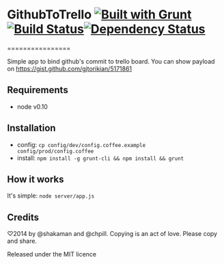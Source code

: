 # GithubToTrello [![Built with Grunt](https://cdn.gruntjs.com/builtwith.png)](http://gruntjs.com/)[![Build Status](https://travis-ci.org/shakaman/GithubToTrello.png)](https://travis-ci.org/shakaman/GithubToTrello)[![Dependency Status](https://david-dm.org/shakaman/GithubToTrello.png)](https://david-dm.org/shakaman/GithubToTrello)
================

Simple app to bind github's commit to trello board.
You can show payload on https://gist.github.com/gjtorikian/5171861

## Requirements
 * node v0.10

## Installation
 * config: `cp config/dev/config.coffee.example config/prod/config.coffee`
 * install: `npm install -g grunt-cli && npm install && grunt`

## How it works
It's simple: `node server/app.js`

## Credits
♡2014 by @shakaman and @chpill. Copying is an act of love. Please copy and share.

Released under the MIT licence
